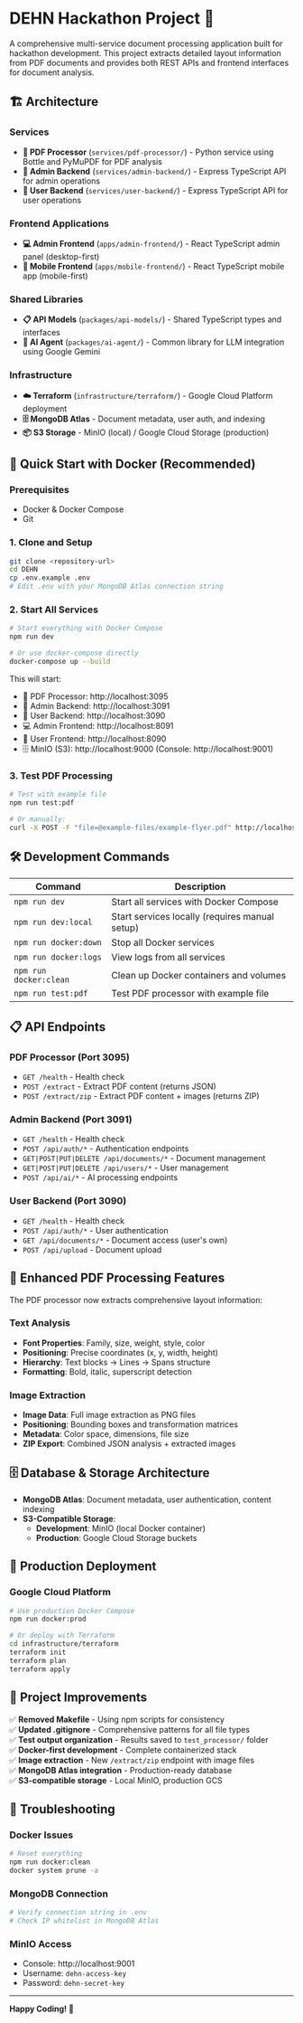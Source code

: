 # DEHN Hackathon Project 🚀

A comprehensive multi-service document processing application built for hackathon development. This project extracts detailed layout information from PDF documents and provides both REST APIs and frontend interfaces for document analysis.

## 🏗️ Architecture

### Services
- **🐍 PDF Processor** (`services/pdf-processor/`) - Python service using Bottle and PyMuPDF for PDF analysis
- **🔐 Admin Backend** (`services/admin-backend/`) - Express TypeScript API for admin operations  
- **👤 User Backend** (`services/user-backend/`) - Express TypeScript API for user operations

### Frontend Applications
- **💻 Admin Frontend** (`apps/admin-frontend/`) - React TypeScript admin panel (desktop-first)
- **📱 Mobile Frontend** (`apps/mobile-frontend/`) - React TypeScript mobile app (mobile-first)

### Shared Libraries
- **📋 API Models** (`packages/api-models/`) - Shared TypeScript types and interfaces
- **🤖 AI Agent** (`packages/ai-agent/`) - Common library for LLM integration using Google Gemini

### Infrastructure
- **☁️ Terraform** (`infrastructure/terraform/`) - Google Cloud Platform deployment
- **🗄️ MongoDB Atlas** - Document metadata, user auth, and indexing
- **📦 S3 Storage** - MinIO (local) / Google Cloud Storage (production)

## 🚀 Quick Start with Docker (Recommended)

### Prerequisites
- Docker & Docker Compose
- Git

### 1. Clone and Setup
```bash
git clone <repository-url>
cd DEHN
cp .env.example .env
# Edit .env with your MongoDB Atlas connection string
```

### 2. Start All Services
```bash
# Start everything with Docker Compose
npm run dev

# Or use docker-compose directly
docker-compose up --build
```

This will start:
- 🐍 PDF Processor: http://localhost:3095
- 🔐 Admin Backend: http://localhost:3091
- 👤 User Backend: http://localhost:3090
- 💻 Admin Frontend: http://localhost:8091
- 📱 User Frontend: http://localhost:8090
- 🗄️ MinIO (S3): http://localhost:9000 (Console: http://localhost:9001)

### 3. Test PDF Processing
```bash
# Test with example file
npm run test:pdf

# Or manually:
curl -X POST -F "file=@example-files/example-flyer.pdf" http://localhost:3095/extract
```

## 🛠️ Development Commands

| Command | Description |
|---------|-------------|
| `npm run dev` | Start all services with Docker Compose |
| `npm run dev:local` | Start services locally (requires manual setup) |
| `npm run docker:down` | Stop all Docker services |
| `npm run docker:logs` | View logs from all services |
| `npm run docker:clean` | Clean up Docker containers and volumes |
| `npm run test:pdf` | Test PDF processor with example file |

## 📋 API Endpoints

### PDF Processor (Port 3095)
- `GET /health` - Health check
- `POST /extract` - Extract PDF content (returns JSON)
- `POST /extract/zip` - Extract PDF content + images (returns ZIP)

### Admin Backend (Port 3091)
- `GET /health` - Health check
- `POST /api/auth/*` - Authentication endpoints
- `GET|POST|PUT|DELETE /api/documents/*` - Document management
- `GET|POST|PUT|DELETE /api/users/*` - User management
- `POST /api/ai/*` - AI processing endpoints

### User Backend (Port 3090)
- `GET /health` - Health check
- `POST /api/auth/*` - User authentication
- `GET /api/documents/*` - Document access (user's own)
- `POST /api/upload` - Document upload

## 🧪 Enhanced PDF Processing Features

The PDF processor now extracts comprehensive layout information:

### Text Analysis
- **Font Properties**: Family, size, weight, style, color
- **Positioning**: Precise coordinates (x, y, width, height)
- **Hierarchy**: Text blocks → Lines → Spans structure
- **Formatting**: Bold, italic, superscript detection

### Image Extraction
- **Image Data**: Full image extraction as PNG files
- **Positioning**: Bounding boxes and transformation matrices
- **Metadata**: Color space, dimensions, file size
- **ZIP Export**: Combined JSON analysis + extracted images

## 🗄️ Database & Storage Architecture

- **MongoDB Atlas**: Document metadata, user authentication, content indexing
- **S3-Compatible Storage**: 
  - **Development**: MinIO (local Docker container)
  - **Production**: Google Cloud Storage buckets

## 🎯 Production Deployment

### Google Cloud Platform
```bash
# Use production Docker Compose
npm run docker:prod

# Or deploy with Terraform
cd infrastructure/terraform
terraform init
terraform plan
terraform apply
```

## 🧹 Project Improvements

✅ **Removed Makefile** - Using npm scripts for consistency  
✅ **Updated .gitignore** - Comprehensive patterns for all file types  
✅ **Test output organization** - Results saved to `test_processor/` folder  
✅ **Docker-first development** - Complete containerized stack  
✅ **Image extraction** - New `/extract/zip` endpoint with image files  
✅ **MongoDB Atlas integration** - Production-ready database  
✅ **S3-compatible storage** - Local MinIO, production GCS  

## 🐛 Troubleshooting

### Docker Issues
```bash
# Reset everything
npm run docker:clean
docker system prune -a
```

### MongoDB Connection
```bash
# Verify connection string in .env
# Check IP whitelist in MongoDB Atlas
```

### MinIO Access
- Console: http://localhost:9001
- Username: `dehn-access-key`
- Password: `dehn-secret-key`

---

**Happy Coding! 🎉**
